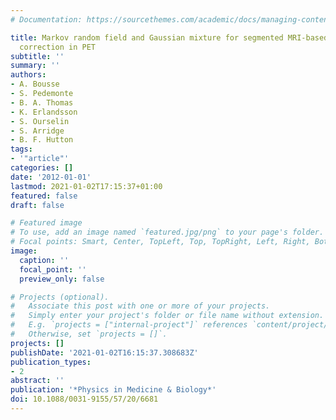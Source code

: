 ```yaml
---
# Documentation: https://sourcethemes.com/academic/docs/managing-content/

title: Markov random field and Gaussian mixture for segmented MRI-based partial volume
  correction in PET
subtitle: ''
summary: ''
authors:
- A. Bousse
- S. Pedemonte
- B. A. Thomas
- K. Erlandsson
- S. Ourselin
- S. Arridge
- B. F. Hutton
tags:
- '"article"'
categories: []
date: '2012-01-01'
lastmod: 2021-01-02T17:15:37+01:00
featured: false
draft: false

# Featured image
# To use, add an image named `featured.jpg/png` to your page's folder.
# Focal points: Smart, Center, TopLeft, Top, TopRight, Left, Right, BottomLeft, Bottom, BottomRight.
image:
  caption: ''
  focal_point: ''
  preview_only: false

# Projects (optional).
#   Associate this post with one or more of your projects.
#   Simply enter your project's folder or file name without extension.
#   E.g. `projects = ["internal-project"]` references `content/project/deep-learning/index.md`.
#   Otherwise, set `projects = []`.
projects: []
publishDate: '2021-01-02T16:15:37.308683Z'
publication_types:
- 2
abstract: ''
publication: '*Physics in Medicine & Biology*'
doi: 10.1088/0031-9155/57/20/6681
---
```

